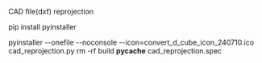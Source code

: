 CAD file(dxf) reprojection


pip install pyinstaller


pyinstaller --onefile --noconsole --icon=convert_d_cube_icon_240710.ico cad_reprojection.py
rm -rf build __pycache__ cad_reprojection.spec
